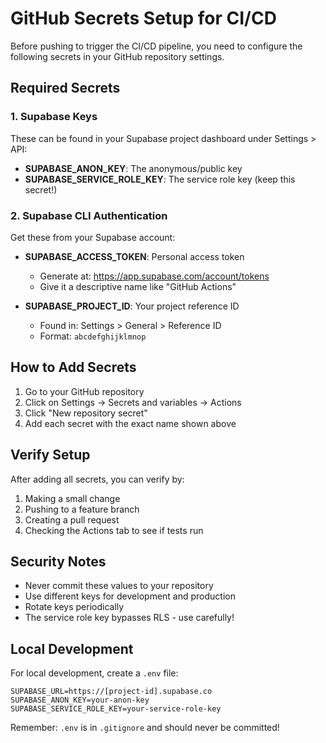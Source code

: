 # GitHub Secrets Setup for CI/CD

Before pushing to trigger the CI/CD pipeline, you need to configure the following secrets in your GitHub repository settings.

## Required Secrets

### 1. Supabase Keys
These can be found in your Supabase project dashboard under Settings > API:

- **SUPABASE_ANON_KEY**: The anonymous/public key
- **SUPABASE_SERVICE_ROLE_KEY**: The service role key (keep this secret!)

### 2. Supabase CLI Authentication
Get these from your Supabase account:

- **SUPABASE_ACCESS_TOKEN**: Personal access token
  - Generate at: https://app.supabase.com/account/tokens
  - Give it a descriptive name like "GitHub Actions"
  
- **SUPABASE_PROJECT_ID**: Your project reference ID
  - Found in: Settings > General > Reference ID
  - Format: `abcdefghijklmnop`

## How to Add Secrets

1. Go to your GitHub repository
2. Click on Settings → Secrets and variables → Actions
3. Click "New repository secret"
4. Add each secret with the exact name shown above

## Verify Setup

After adding all secrets, you can verify by:
1. Making a small change
2. Pushing to a feature branch
3. Creating a pull request
4. Checking the Actions tab to see if tests run

## Security Notes

- Never commit these values to your repository
- Use different keys for development and production
- Rotate keys periodically
- The service role key bypasses RLS - use carefully!

## Local Development

For local development, create a `.env` file:

```env
SUPABASE_URL=https://[project-id].supabase.co
SUPABASE_ANON_KEY=your-anon-key
SUPABASE_SERVICE_ROLE_KEY=your-service-role-key
```

Remember: `.env` is in `.gitignore` and should never be committed!